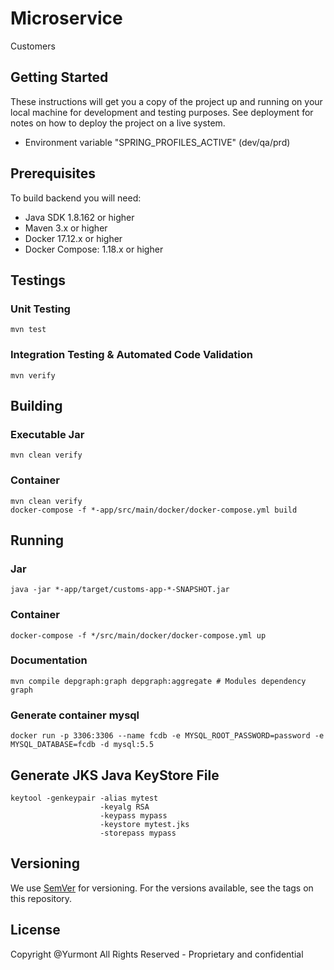 # Microservice

Customers

## Getting Started

These instructions will get you a copy of the project up and running on your
local machine for development and testing purposes. See deployment for notes on
how to deploy the project on a live system.

- Environment variable "SPRING_PROFILES_ACTIVE" (dev/qa/prd)

## Prerequisites

To build backend you will need:

* Java SDK 1.8.162 or higher
* Maven 3.x or higher
* Docker 17.12.x or higher
* Docker Compose: 1.18.x or higher

## Testings

### Unit Testing

```
mvn test
```

### Integration Testing & Automated Code Validation

```
mvn verify
```

## Building

### Executable Jar

```
mvn clean verify
```

### Container

```
mvn clean verify
docker-compose -f *-app/src/main/docker/docker-compose.yml build
```

## Running

### Jar

```
java -jar *-app/target/customs-app-*-SNAPSHOT.jar
```

### Container

```
docker-compose -f */src/main/docker/docker-compose.yml up
```

### Documentation

```
mvn compile depgraph:graph depgraph:aggregate # Modules dependency graph
```

### Generate container mysql
```
docker run -p 3306:3306 --name fcdb -e MYSQL_ROOT_PASSWORD=password -e MYSQL_DATABASE=fcdb -d mysql:5.5
```

## Generate JKS Java KeyStore File

```
keytool -genkeypair -alias mytest 
                    -keyalg RSA 
                    -keypass mypass 
                    -keystore mytest.jks 
                    -storepass mypass
```

## Versioning

We use [SemVer](http://semver.org/) for versioning. For the versions available, see the tags on this repository.

## License

Copyright @Yurmont All Rights Reserved - Proprietary and confidential
